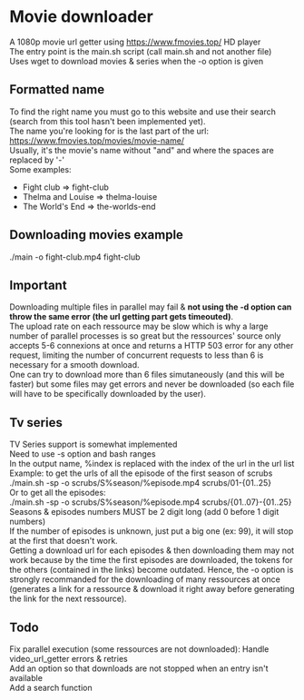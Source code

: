 
# Movie downloader 
A 1080p movie url getter using https://www.fmovies.top/ HD player  
The entry point is the main.sh script (call main.sh and not another file)  
Uses wget to download movies & series when the -o option is given  

## Formatted name
To find the right name you must go to this website and use their search (search from this tool hasn't been implemented yet).  
The name you're looking for is the last part of the url: https://www.fmovies.top/movies/movie-name/  
Usually, it's the movie's name without "and" and where the spaces are replaced by '-'  
Some examples:
- Fight club => fight-club
- Thelma and Louise => thelma-louise
- The World's End => the-worlds-end

## Downloading movies example
./main -o fight-club.mp4 fight-club  

## Important
Downloading multiple files in parallel may fail & **not using the -d option can throw the same error (the url getting part gets timeouted)**.  
The upload rate on each ressource may be slow which is why a large number of parallel processes is so great but the ressources' source only accepts 5-6 connexions at once and returns a HTTP 503 error for any other request, limiting the number of concurrent requests to less than 6 is necessary for a smooth download.  
One can try to download more than 6 files simutaneously (and this will be faster) but some files may get errors and never be downloaded (so each file will have to be specifically downloaded by the user).  

## Tv series
TV Series support is somewhat implemented  
Need to use -s option and bash ranges  
In the output name, %index is replaced with the index of the url in the url list  
Example: to get the urls of all the episode of the first season of scrubs  
./main.sh -sp -o scrubs/S%season/%episode.mp4 scrubs/01-{01..25}  
Or to get all the episodes:  
./main.sh -sp -o scrubs/S%season/%episode.mp4 scrubs/{01..07}-{01..25}  
Seasons & episodes numbers MUST be 2 digit long (add 0 before 1 digit numbers)  
If the number of episodes is unknown, just put a big one (ex: 99), it will stop at the first that doesn't work.  
Getting a download url for each episodes & then downloading them may not work because by the time the first episodes are downloaded, the tokens for the others (contained in the links) become outdated. Hence, the -o option is strongly recommanded for the downloading of many ressources at once (generates a link for a ressource & download it right away before generating the link for the next ressource).  

## Todo
Fix parallel execution (some ressources are not downloaded): Handle video\_url\_getter errors & retries  
Add an option so that downloads are not stopped when an entry isn't available  
Add a search function  
